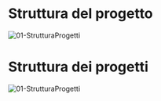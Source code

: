 # Struttura del progetto
![01-StrutturaProgetti](/assets/01-StrutturaProgetti.png)

# Struttura dei progetti
![01-StrutturaProgetti](/assets/01-StrutturaProgetto.png)
